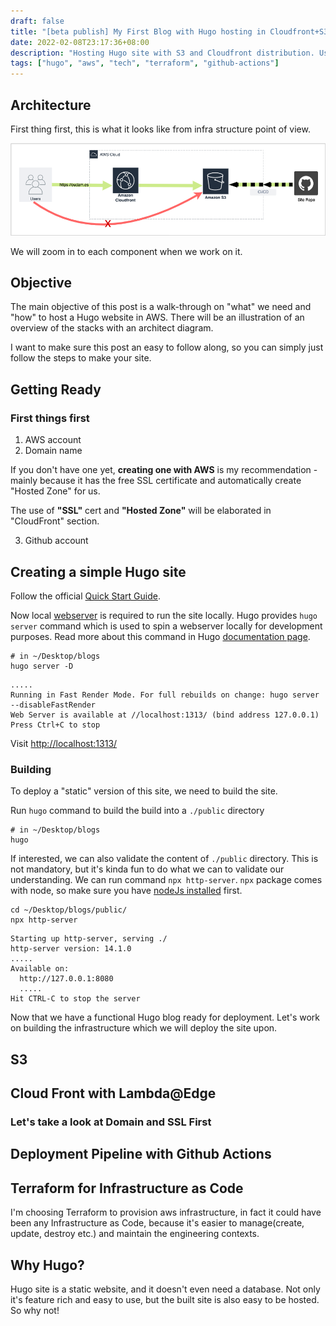 ```yaml
---
draft: false
title: "[beta publish] My First Blog with Hugo hosting in Cloudfront+S3"
date: 2022-02-08T23:17:36+08:00
description: "Hosting Hugo site with S3 and Cloudfront distribution. Using Terraform to manage infrastructure, and Github Actions for CI/CD pipeline."
tags: ["hugo", "aws", "tech", "terraform", "github-actions"]
---
```

## Architecture
First thing first, this is what it looks like from infra structure point of view.

![AWS Cloudfront and S3](./images/architecture-diagram-1-cloudfront-s3.png#center)

We will zoom in to each component when we work on it.

## Objective
The main objective of this post is a walk-through on "what" we need and "how" to host a Hugo website in AWS. There will be an illustration of an overview of the stacks with an architect diagram.

I want to make sure this post an easy to follow along, so you can simply just follow the steps to make your site.

## Getting Ready
### First things first
1. AWS account
2. Domain name

If you don't have one yet, **creating one with AWS** is my recommendation - mainly because it has the free SSL certificate and automatically create "Hosted Zone" for us. 

The use of **"SSL"** cert and **"Hosted Zone"** will be elaborated in "CloudFront" section. 

3. Github account

## Creating a simple Hugo site

Follow the official [Quick Start Guide](https://gohugo.io/getting-started/quick-start/).

Now local [webserver](https://developer.mozilla.org/en-US/docs/Learn/Common_questions/What_is_a_web_server) is required to run the site locally. Hugo provides `hugo server` command which is used to spin a webserver locally for development purposes. Read more about this command in Hugo [documentation page](https://gohugo.io/commands/hugo_server/).
```shell
# in ~/Desktop/blogs
hugo server -D
```
```
.....
Running in Fast Render Mode. For full rebuilds on change: hugo server --disableFastRender
Web Server is available at //localhost:1313/ (bind address 127.0.0.1)
Press Ctrl+C to stop
```
Visit [http://localhost:1313/](http://localhost:1313/)

### Building
To deploy a "static" version of this site, we need to build the site.

Run `hugo` command to build the build into a `./public` directory
```shell
# in ~/Desktop/blogs
hugo
```

If interested, we can also validate the content of `./public` directory.
This is not mandatory, but it's kinda fun to do what we can to validate our understanding. We can run command `npx http-server`.
`npx` package comes with node, so make sure you have [nodeJs installed](https://nodejs.org/en/download/) first.
```shell
cd ~/Desktop/blogs/public/
npx http-server
```
```shell
Starting up http-server, serving ./
http-server version: 14.1.0
.....
Available on:
  http://127.0.0.1:8080
  .....
Hit CTRL-C to stop the server

```

Now that we have a functional Hugo blog ready for deployment. Let's work on building the infrastructure which we will deploy the site upon.

## S3

## Cloud Front with Lambda@Edge
### Let's take a look at Domain and SSL First

## Deployment Pipeline with Github Actions

## Terraform for Infrastructure as Code
I'm choosing Terraform to provision aws infrastructure, in fact it could have been any Infrastructure as Code, because it's easier to manage(create, update, destroy etc.) and maintain the engineering contexts.

## Why Hugo?
Hugo site is a static website, and it doesn't even need a database. Not only it's feature rich and easy to use, but the built site is also easy to be hosted. So why not!

